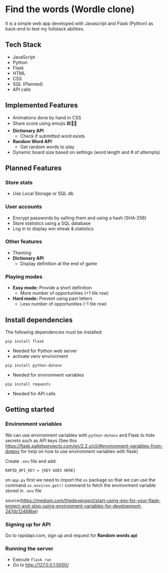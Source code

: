 # Find the words (Wordle clone)

It is a simple web app developed with Javascript and Flask (Python) as back-end to test my fullstack abilities.

## Tech Stack

- JavaScript
- Python
- Flask
- HTML
- CSS
- SQL (Planned)
- API calls

## Implemented Features

- Animations done by hand in CSS
- Share score using emojis 🟩🥲🤩
- **Dictionary API**
  - Check if submitted word exists
- **Random Word API**
  - Get random words to play
- Dynamic board size based on settings (word length and # of attempts)

## Planned Features

### Store stats

- Use Local Storage or SQL db

### User accounts

- Encrypt passwords by salting them and using a hash (SHA-256)
- Store statistics using a SQL database
- Log in to display win streak & statistics

### Other features

- Theming
- **Dictionary API**
  - Display definition at the end of game

### Playing modes

- **Easy mode:** Provide a short definition
  - More number of opportunities (+1 tile row)
- **Hard mode:** Prevent using past letters
  - Less number of opportunities (-1 tile row)

## Install dependencies

The following dependencies must be installed:

`pip install flask`

- Needed for Python web server
- activate venv environment

`pip install python-dotenv`

- Needed for environment variables

`pip install requests`

- Needed for API calls

## Getting started

### Environment variables

We can use environment variables with `python-dotenv` and Flask to hide secrets such as API keys
(See this <https://flask.palletsprojects.com/en/2.2.x/cli/#environment-variables-from-dotenv> for help on how to use environment variables with flask)

Create `.env` file and add:

    RAPID_API_KEY = {KEY GOES HERE}

on `app.py` first we need to import the `os` package so that we can use the command `os.environ.get()` command to fetch the environment variable stored in `.env` file

source(<https://medium.com/thedevproject/start-using-env-for-your-flask-project-and-stop-using-environment-variables-for-development-247dc12468be>)

### Signing up for API

Go to rapidapi.com, sign up and request for **Random words api**

### Running the server

- Execute `flask run`
- Go to <http://127.0.0.1:5000/>
